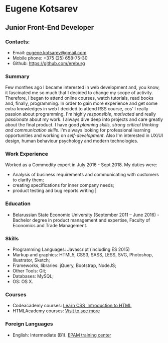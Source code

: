 # Eugene Kotsarev
## Junior Front-End Developer
### Contacts:
-  Email: eugene.kotsarev@gmail.com
-  Mobile phone: +375 (25) 658-75-30
-  Github: https://github.com/ereburg

### Summary
Few monthes ago I became interested in web development and, you know, it fascinated me so much that I decided to change my scope of activity. Therefore, I began to attend online courses, watch tutorials, read books and, finally, programming. In order to gain more experience and get some extra knowledges in web I decided to attend RSS course, cos' I really passion about programming.
I'm highly *responsible*, *motivated* and really *passionate* about my work. I always dive deep into projects and care greatly about the final product. 
I have good *planning skills, strong critical thinking and communication skills*. I'm always looking for professional learning opportunities and working on *self-development*. 
Also I'm interested in UX/UI design, human behaviour psychology and modern technologies.

### Work Experience
Worked as a Commodity expert in July 2016 - Sept 2018. My duties were: 
- Analysis of business requirements and communicating with customers to clarify them; 
- creating specifications for inner company needs; 
- product testing and bug reports writing |

### Education
- Belarussian State Economic University (September 2011 – June 2016) - Bachelor degree in product management and expertise, Faculty of Economics and Trade Management.

### Skills
- Programming Languages: Javascript (including ES 2015)
- Markup and graphics: HTML5, CSS3, SASS, LESS, SVG, Photoshop, Illustrator, Sketch; 
- Frameworks, libraries: jQuery, Bootstrap, NodeJS;
- Other Tools: Git; 
- Databases: MySQL;
- OS: OS X.

### Courses
 - Codeacademy courses: [Learn CSS, Introduction to HTML](https://www.codecademy.com/users/Ereburg/achievements)
 - HTMLAcademy courses: [Visit to see more](https://htmlacademy.ru/profile/id900503/achievements)
 
### Foreign Languages 
 - English: Intermediate (B1). [EPAM training center](https://training.by/UserProfile#/Main/148960)
